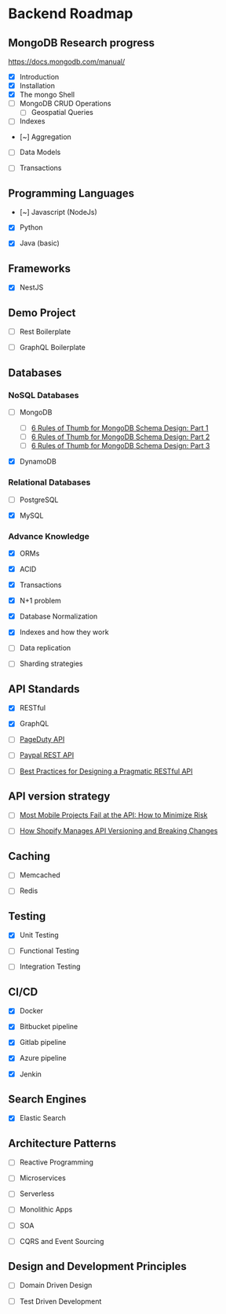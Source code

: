 # Backend Roadmap

## MongoDB Research progress

https://docs.mongodb.com/manual/

- [x] Introduction
- [x] Installation
- [x] The mongo Shell
- [ ] MongoDB CRUD Operations
  - [ ] Geospatial Queries
- [ ] Indexes
- [~] Aggregation
- [ ] Data Models
- [ ] Transactions


## Programming Languages

- [~] Javascript (NodeJs)
- [x] Python
- [x] Java (basic)


## Frameworks

- [x] NestJS


## Demo Project

- [ ] Rest Boilerplate
- [ ] GraphQL Boilerplate


## Databases

### NoSQL Databases

- [ ] MongoDB
  - [ ] [6 Rules of Thumb for MongoDB Schema Design: Part 1](https://www.mongodb.com/blog/post/6-rules-of-thumb-for-mongodb-schema-design-part-1)
  - [ ] [6 Rules of Thumb for MongoDB Schema Design: Part 2](https://www.mongodb.com/blog/post/6-rules-of-thumb-for-mongodb-schema-design-part-2)
  - [ ] [6 Rules of Thumb for MongoDB Schema Design: Part 3](https://www.mongodb.com/blog/post/6-rules-of-thumb-for-mongodb-schema-design-part-3)
- [x] DynamoDB


### Relational Databases

- [ ] PostgreSQL
- [x] MySQL


### Advance Knowledge

- [x] ORMs
- [x] ACID
- [x] Transactions
- [x] N+1 problem
- [x] Database Normalization
- [x] Indexes and how they work
- [ ] Data replication
- [ ] Sharding strategies


## API Standards

- [x] RESTful
- [x] GraphQL
- [ ] [PageDuty API](https://developer.pagerduty.com/docs/rest-api-v2/rest-api/)
- [ ] [Paypal REST API](https://developer.paypal.com/docs/api/overview/)
- [ ] [Best Practices for Designing a Pragmatic RESTful API](https://www.vinaysahni.com/best-practices-for-a-pragmatic-restful-api)


## API version strategy

- [ ] [Most Mobile Projects Fail at the API: How to Minimize Risk](https://infinum.com/the-capsized-eight/most-mobile-projects-fail-at-the-api)
- [ ] [How Shopify Manages API Versioning and Breaking Changes](https://engineering.shopify.com/blogs/engineering/shopify-manages-api-versioning-breaking-changes)



## Caching

- [ ] Memcached
- [ ] Redis


## Testing

- [x] Unit Testing
- [ ] Functional Testing
- [ ] Integration Testing


## CI/CD

- [x] Docker
- [x] Bitbucket pipeline
- [x] Gitlab pipeline
- [x] Azure pipeline
- [x] Jenkin


## Search Engines

- [x] Elastic Search


## Architecture Patterns

- [ ] Reactive Programming
- [ ] Microservices
- [ ] Serverless
- [ ] Monolithic Apps
- [ ] SOA
- [ ] CQRS and Event Sourcing


## Design and Development Principles

- [ ] Domain Driven Design
- [ ] Test Driven Development

